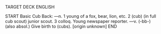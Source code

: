 TARGET DECK
ENGLISH

START
Basic
Cub
Back: —n. 1 young of a fox, bear, lion, etc. 2 (cub) (in full cub scout) junior scout. 3 colloq. Young newspaper reporter. —v. (-bb-) (also absol.) Give birth to (cubs). [origin unknown]
END
